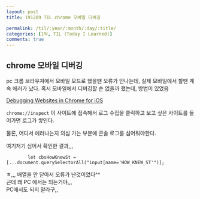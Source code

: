 ```yaml
---
layout: post
title: 191209 TIL chrome 모바일 디버깅

permalink: /til/:year/:month/:day/:title/
categories: [1막, TIL (Today I Learned)]
comments: true
---
```


## chrome 모바일 디버깅

pc 크롬 브라우져에서 모바일 모드로 했을땐 오류가 안나는데, 실제 모바일에서 할땐 계속 에러가 났다. 
혹시 모바일에서 디버깅할 순 없을까 했는데, 방법이 있었음 

[Debugging Websites in Chrome for iOS](https://blog.chromium.org/2019/03/debugging-websites-in-chrome-for-ios.html) 

`chrome://inspect` 이 사이트에 접속해서 로그 수집을 클릭하고 보고 싶은 사이트를 들어가면 로그가 쌓인다. 

물론, 어디서 에러나는지 의심 가는 부분에 콘솔 로그를 심어둬야한다. 

여기저기 심어서 확인한 결과,,, 

`        let cbsHowKnewSt = [...document.querySelectorAll("input[name='HOW_KNEW_ST'")];`

ㅎ,,, 배열을 안 닫아서 오류가 난것이었다^^   
근데 왜 PC 에서는 되는거야,,,  
PC에서도 되지 말라구,, 
